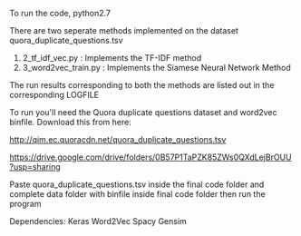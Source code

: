 To run the code, python2.7 <filename>

There are two seperate methods implemented on the dataset quora_duplicate_questions.tsv
1. 2_tf_idf_vec.py : Implements the TF-IDF method
2. 3_word2vec_train.py : Implements the Siamese Neural Network Method

The run results corresponding to both the methods are listed out in the corresponding LOGFILE


To run you'll need the Quora duplicate questions dataset and word2vec binfile. Download this from here:

http://qim.ec.quoracdn.net/quora_duplicate_questions.tsv

https://drive.google.com/drive/folders/0B57P1TaPZK85ZWs0QXdLejBrOUU?usp=sharing


Paste quora_duplicate_questions.tsv inside the final code folder and complete data folder with binfile inside final code folder then run the program


Dependencies: 
Keras
Word2Vec
Spacy
Gensim
